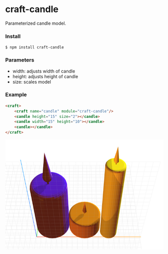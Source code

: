 # craft-candle

Parameterized candle model.

### Install
	$ npm install craft-candle

### Parameters
- width: adjusts width of candle
- height: adjusts height of candle
- size: scales model

### Example
```html
<craft>
	<craft name="candle" module="craft-candle"/>
	<candle height="15" size="2"></candle>
	<candle width="15" height="10"></candle>
	<candle></candle>
</craft>
```

![example](example.png)